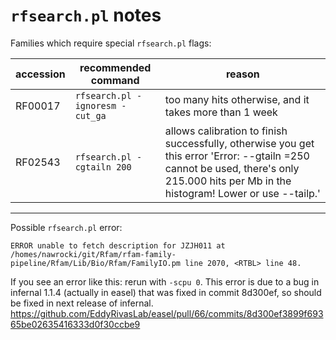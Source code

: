 # `rfsearch.pl` notes

Families which require special `rfsearch.pl` flags:

| accession | recommended command              | reason |
| --------- | -------------------------------- | ------ |
| RF00017   |  `rfsearch.pl -ignoresm -cut_ga` | too many hits otherwise, and it takes more than 1 week |
| RF02543   |  `rfsearch.pl -cgtailn 200`      | allows calibration to finish successfully, otherwise you get this error 'Error: --gtailn <n>=250 cannot be used, there's only 215.000 hits per Mb in the histogram! Lower <n> or use --tailp.' |

---

Possible `rfsearch.pl` error: 
```
ERROR unable to fetch description for JZJH011 at /homes/nawrocki/git/Rfam/rfam-family-pipeline/Rfam/Lib/Bio/Rfam/FamilyIO.pm line 2070, <RTBL> line 48.
```

If you see an error like this: rerun with `-scpu 0`. This error is
due to a bug in infernal 1.1.4 (actually in easel) that was fixed in
commit 8d300ef, so should be fixed in next release of infernal.
https://github.com/EddyRivasLab/easel/pull/66/commits/8d300ef3899f69365be02635416333d0f30ccbe9


